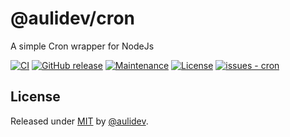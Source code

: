 # @aulidev/cron

A simple Cron wrapper for NodeJs

[![CI](https://github.com/aulidev/cron/workflows/CI/badge.svg)](https://github.com/aulidev/cron/actions?query=workflow:"CI")
[![GitHub release](https://img.shields.io/github/release/aulidev/cron?include_prereleases=&sort=semver&color=blue)](https://github.com/aulidev/cron/releases/)
[![Maintenance](https://img.shields.io/badge/Maintained%3F-yes-green.svg)](https://github.com/infysumanta/find-knight-moves-cli/graphs/commit-activity)
[![License](https://img.shields.io/badge/License-MIT-blue)](#license)
[![issues - cron](https://img.shields.io/github/issues/aulidev/cron)](https://github.com/aulidev/cron/issues)

## License

Released under [MIT](/LICENSE) by [@aulidev](https://github.com/aulidev).
